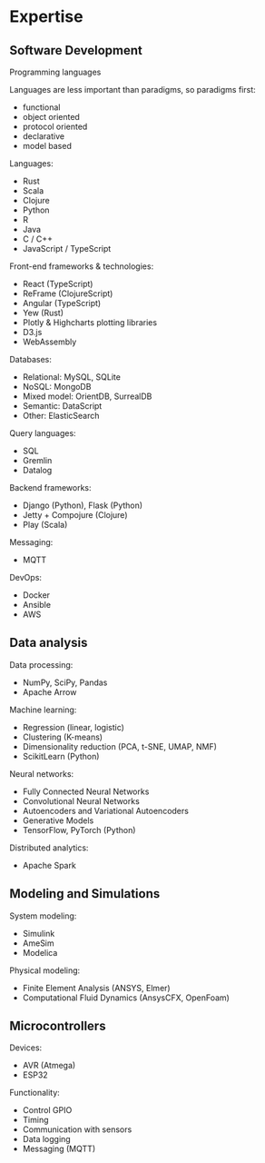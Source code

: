 # Expertise

## Software Development

Programming languages

Languages are less important than paradigms, so paradigms first:
  - functional
  - object oriented
  - protocol oriented
  - declarative
  - model based

Languages:
  - Rust
  - Scala
  - Clojure
  - Python
  - R
  - Java 
  - C / C++
  - JavaScript / TypeScript

Front-end frameworks & technologies:
  - React (TypeScript)
  - ReFrame (ClojureScript)
  - Angular (TypeScript)
  - Yew (Rust)
  - Plotly & Highcharts plotting libraries
  - D3.js
  - WebAssembly

Databases:
  - Relational: MySQL, SQLite
  - NoSQL: MongoDB
  - Mixed model: OrientDB, SurrealDB
  - Semantic: DataScript
  - Other: ElasticSearch

Query languages:
  - SQL
  - Gremlin
  - Datalog

Backend frameworks:
  - Django (Python), Flask (Python)
  - Jetty + Compojure (Clojure) 
  - Play (Scala)

Messaging:
  - MQTT

DevOps:
  - Docker
  - Ansible
  - AWS


## Data analysis

Data processing:
  - NumPy, SciPy, Pandas
  - Apache Arrow

Machine learning:
  - Regression (linear, logistic)
  - Clustering (K-means)
  - Dimensionality reduction (PCA, t-SNE, UMAP, NMF)
  - ScikitLearn (Python)

Neural networks:
  - Fully Connected Neural Networks
  - Convolutional Neural Networks
  - Autoencoders and Variational Autoencoders
  - Generative Models
  - TensorFlow, PyTorch (Python)

Distributed analytics:
  - Apache Spark

## Modeling and Simulations

System modeling:
  - Simulink
  - AmeSim
  - Modelica

Physical modeling:
  - Finite Element Analysis (ANSYS, Elmer)
  - Computational Fluid Dynamics (AnsysCFX, OpenFoam)

## Microcontrollers

Devices:
  - AVR (Atmega)
  - ESP32

Functionality:
  - Control GPIO
  - Timing
  - Communication with sensors
  - Data logging
  - Messaging (MQTT)